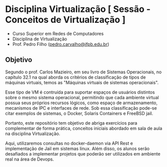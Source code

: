 # Disciplina Virtualização [ Sessão - Conceitos de Virtualização ]

- Curso Superior em Redes de Computadores
- Disciplina de Virtualização
- Prof. Pedro Filho (pedro.carvalho@ifpb.edu.br)

## Objetivo
Segundo o prof. Carlos Mazieiro, em seu livro de Sistemas Operacionais, no capítulo 32.1 na qual aborda os critérios de classificação de tipos de máquinas virtuais, temos as "Máquinas virtuais de sistemas operacionais". 

Esse tipo de VM é contruída para suportar espaços de usuários distintos sobre o mesmo sistema operacional, permitindo que cada ambiente virtual possua seus próprios recursos lógicos, como espaço de armazenamento, mecanismos de IPC e interfaces de rede. Sob essa classificação pode-se citar exemplos de sistemas, o Docker, Solaris Containers e FreeBSD jail.

Portanto, este repositório tem objetivo de abriga exercícios para complementar de forma prática, conceitos iniciais abordado em sala de aula na disciplina Virtualização.

Aqui, utilizaremos consultas no docker-daemon via API Rest e implementação de Jail em sistemas linux. Além disso, os alunos serão desafiados a implementar projetos que poderão ser utilizados em ambiente real na área de Devops.

